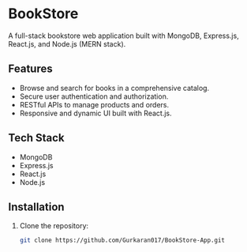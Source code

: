 # BookStore

A full-stack bookstore web application built with MongoDB, Express.js, React.js, and Node.js (MERN stack).

## Features

- Browse and search for books in a comprehensive catalog.
- Secure user authentication and authorization.
- RESTful APIs to manage products and orders.
- Responsive and dynamic UI built with React.js.

## Tech Stack

- MongoDB
- Express.js
- React.js
- Node.js

## Installation

1. Clone the repository:
   ```bash
   git clone https://github.com/Gurkaran017/BookStore-App.git
